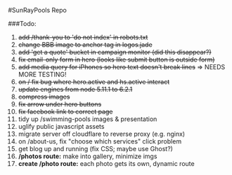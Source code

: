 #SunRayPools Repo

###Todo:

1. ~~add /thank-you to 'do not index' in robots.txt~~
2. ~~change BBB image to anchor tag in logos.jade~~
3. ~~add 'get a quote' bucket in campaign monitor (did this disappear?)~~
4. ~~fix email-only form in hero (looks like submit button is outside form)~~
5. ~~add media query for iPhones so hero text doesn't break lines~~ => NEEDS MORE TESTING!
6. ~~on / fix bug where hero.active and hs.active interact~~
7. ~~update engines from node 5.11.1 to 6.2.1~~
8. ~~compress images~~
9. ~~fix arrow under hero buttons~~
10. ~~fix facebook link to correct page~~
11. tidy up /swimming-pools images & presentation
12. uglify public javascript assets
13. migrate server off cloudflare to reverse proxy (e.g. nginx)
14. on /about-us, fix "choose which services" click problem
15. get blog up and running (fix CSS; maybe use Ghost?)
16. **/photos route:** make into gallery, minimize imgs
17. **create /photo route:** each photo gets its own, dynamic route
